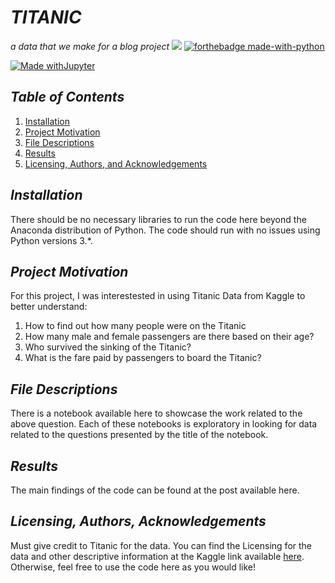 # _TITANIC_
_a data that we make for a blog project_
![](https://cdn0-production-images-kly.akamaized.net/UoApBBQ0saxhgMmIVohxdA3sgoA=/1280x720/smart/filters:quality(75):strip_icc():format(webp)/kly-media-production/medias/1138451/original/005058700_1455183057-Titanic_II-01.jpg)
[![forthebadge made-with-python](http://ForTheBadge.com/images/badges/made-with-python.svg)](https://www.python.org/)

[![Made withJupyter](https://img.shields.io/badge/Made%20with-Jupyter-orange?style=for-the-badge&logo=Jupyter)](https://jupyter.org/try)

## _Table of Contents_

1. [Installation](#Installation)
2. [Project Motivation]()
3. [File Descriptions]()
4. [Results]()
5. [Licensing, Authors, and Acknowledgements]()

## _Installation_
There should be no necessary libraries to run the code here beyond the Anaconda distribution of Python. The code should run with no issues using Python versions 3.*.

## _Project Motivation_
For this project, I was interestested in using Titanic Data from Kaggle to better understand:

1. How to find out how many people were on the Titanic
2. How many male and female passengers are there based on their age?
3. Who survived the sinking of the Titanic?
4. What is the fare paid by passengers to board the Titanic?
  
## _File Descriptions_

There is a notebook available here to showcase the work related to the above question. Each of these notebooks is exploratory in looking for data related to the questions presented by the title of the notebook.

## _Results_
The main findings of the code can be found at the post available here.

## _Licensing, Authors, Acknowledgements_
Must give credit to Titanic for the data. You can find the Licensing for the data and other descriptive information at the Kaggle link available [here](https://www.kaggle.com/). Otherwise, feel free to use the code here as you would like!






